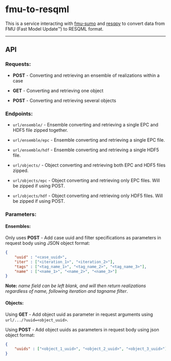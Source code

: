 # fmu-to-resqml

This is a service interacting with [fmu-sumo](https://github.com/equinor/fmu-sumo) and [resqpy](https://github.com/bp/resqpy) to convert data from FMU (Fast Model Update™) to RESQML format.

------------------------------------------------------------------

## API

### Requests:

* **POST** - Converting and retrieving an ensemble of realizations within a case

* **GET** - Converting and retrieving one object 
* **POST** - Converting and retrieving several objects


### Endpoints:

* `url/ensemble/` - Ensemble converting and retrieving a single EPC and HDF5 file zipped together.
* `url/ensemble/epc` - Ensemble converting and retrieving a single EPC file.
* `url/ensemble/hdf` - Ensemble converting and retrieving a single HDF5 file.

* `url/objects/` - Object converting and retrieving both EPC and HDF5 files zipped.
* `url/objects/epc` - Object converting and retrieving only EPC files. Will be zipped if using POST.
* `url/objects/hdf` - Object converting and retrieving only HDF5 files. Will be zipped if using POST.

### Parameters:

#### Ensembles:

Only uses **POST** - Add case uuid and filter specifications as parameters in request body using JSON object format: 

```json
{
    "uuid" : "<case_uuid>",
    "iter" : ["<iteration_1>", "<iteration_2>"],
    "tags" : ["<tag_name_1>", "<tag_name_2>", "<tag_name_3>"],
    "name" : ["<name_1>", "<name_2>", "<name_3>"]
} 
```
**Note:** *name field can be left blank, and will then return realizations regardless of name, following iteration and tagname filter*.

#### Objects:

Using **GET** - Add object uuid as parameter in request arguments using `url/.../?uuid=<object_uuid>`.

Using **POST** - Add object uuids as parameters in request body using json object format:
```json
{ 
    "uuids" : ["<object_1_uuid>", "<object_2_uuid>", "<object_3_uuid>"] 
}
``` 
